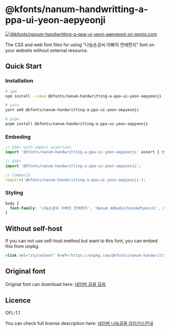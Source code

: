 # @kfonts/nanum-handwritting-a-ppa-ui-yeon-aepyeonji

[![@kfonts/nanum-handwritting-a-ppa-ui-yeon-aepyeonji on npmjs.com](https://img.shields.io/npm/v/%40kfonts%2Fnanum-handwritting-a-ppa-ui-yeon-aepyeonji)](https://www.npmjs.com/package/@kfonts/nanum-handwritting-a-ppa-ui-yeon-aepyeonji)

The CSS and web font files for using &OpenCurlyDoubleQuote;나눔손글씨 아빠의 연애편지&CloseCurlyDoubleQuote; font on your website without external resource.

## Quick Start

### Installation

```sh
# npm
npm install --save @kfonts/nanum-handwritting-a-ppa-ui-yeon-aepyeonji

# yarn
yarn add @kfonts/nanum-handwritting-a-ppa-ui-yeon-aepyeonji

# pnpm
pnpm install @kfonts/nanum-handwritting-a-ppa-ui-yeon-aepyeonji
```

### Embeding

```js
// ES6+ with import assertion
import '@kfonts/nanum-handwritting-a-ppa-ui-yeon-aepyeonji' assert { type: 'css' };

// ES6+
import '@kfonts/nanum-handwritting-a-ppa-ui-yeon-aepyeonji';

// CommonJS
require('@kfonts/nanum-handwritting-a-ppa-ui-yeon-aepyeonji');
```

### Styling

```css
body {
  font-family: '나눔손글씨 아빠의 연애편지', 'Nanum ABbaEuiYeonAePyeonJi', cursive;
}
```

## Without self-host

If you can not use self-host method but want to this font, you can embed this from unpkg.

```html
<link rel="stylesheet" href="https://unpkg.com/@kfonts/nanum-handwritting-a-ppa-ui-yeon-aepyeonji/index.css" />
```

## Original font

Original font can download here: [네이버 글꼴 모음](https://hangeul.naver.com/font)

## Licence

OFL-1.1

You can check full license description here: [네이버 나눔글꼴 라이선스안내](https://help.naver.com/service/30016/contents/18088?osType=PC&lang=ko)
